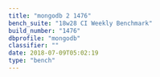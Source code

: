 ```yaml
---
title: "mongodb 2 1476"
bench_suite: "18w28 CI Weekly Benchmark"
build_number: "1476"
dbprofile: "mongodb"
classifier: ""
date: 2018-07-09T05:02:19
type: "bench"
---
```

